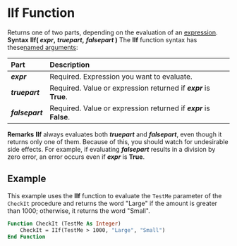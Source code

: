 
# IIf Function



Returns one of two parts, depending on the evaluation of an [expression](b8bdf64f-5920-1ae9-16d0-b26d09524a30.md).
 **Syntax**
 **IIf( _expr_,** **_truepart_,** **_falsepart_ )**
The  **IIf** function syntax has these[named arguments](b8bdf64f-5920-1ae9-16d0-b26d09524a30.md):


|**Part**|**Description**|
|:-----|:-----|
|**_expr_**|Required. Expression you want to evaluate.|
|**_truepart_**|Required. Value or expression returned if  **_expr_** is **True**.|
|**_falsepart_**|Required. Value or expression returned if  **_expr_** is **False**.|
 **Remarks**
 **IIf** always evaluates both **_truepart_** and **_falsepart_**, even though it returns only one of them. Because of this, you should watch for undesirable side effects. For example, if evaluating **_falsepart_** results in a division by zero error, an error occurs even if **_expr_** is **True**.

## Example

This example uses the  **IIf** function to evaluate the `TestMe` parameter of the `CheckIt` procedure and returns the word "Large" if the amount is greater than 1000; otherwise, it returns the word "Small".


```vb
Function CheckIt (TestMe As Integer)
    CheckIt = IIf(TestMe > 1000, "Large", "Small")
End Function
```

